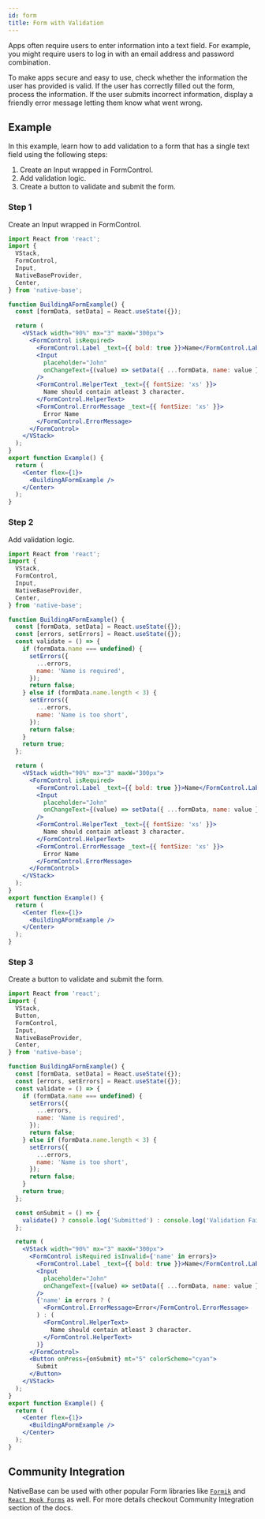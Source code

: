 ```yaml
---
id: form
title: Form with Validation
---
```


Apps often require users to enter information into a text field. For example, you might require users to log in with an email address and password combination.

To make apps secure and easy to use, check whether the information the user has provided is valid. If the user has correctly filled out the form, process the information. If the user submits incorrect information, display a friendly error message letting them know what went wrong.

## Example

In this example, learn how to add validation to a form that has a single text field using the following steps:

1. Create an Input wrapped in FormControl.
2. Add validation logic.
3. Create a button to validate and submit the form.

### Step 1

Create an Input wrapped in FormControl.

```jsx isLive=true
import React from 'react';
import {
  VStack,
  FormControl,
  Input,
  NativeBaseProvider,
  Center,
} from 'native-base';

function BuildingAFormExample() {
  const [formData, setData] = React.useState({});

  return (
    <VStack width="90%" mx="3" maxW="300px">
      <FormControl isRequired>
        <FormControl.Label _text={{ bold: true }}>Name</FormControl.Label>
        <Input
          placeholder="John"
          onChangeText={(value) => setData({ ...formData, name: value })}
        />
        <FormControl.HelperText _text={{ fontSize: 'xs' }}>
          Name should contain atleast 3 character.
        </FormControl.HelperText>
        <FormControl.ErrorMessage _text={{ fontSize: 'xs' }}>
          Error Name
        </FormControl.ErrorMessage>
      </FormControl>
    </VStack>
  );
}
export function Example() {
  return (
    <Center flex={1}>
      <BuildingAFormExample />
    </Center>
  );
}
```

### Step 2

Add validation logic.

```jsx isLive=true
import React from 'react';
import {
  VStack,
  FormControl,
  Input,
  NativeBaseProvider,
  Center,
} from 'native-base';

function BuildingAFormExample() {
  const [formData, setData] = React.useState({});
  const [errors, setErrors] = React.useState({});
  const validate = () => {
    if (formData.name === undefined) {
      setErrors({
        ...errors,
        name: 'Name is required',
      });
      return false;
    } else if (formData.name.length < 3) {
      setErrors({
        ...errors,
        name: 'Name is too short',
      });
      return false;
    }
    return true;
  };

  return (
    <VStack width="90%" mx="3" maxW="300px">
      <FormControl isRequired>
        <FormControl.Label _text={{ bold: true }}>Name</FormControl.Label>
        <Input
          placeholder="John"
          onChangeText={(value) => setData({ ...formData, name: value })}
        />
        <FormControl.HelperText _text={{ fontSize: 'xs' }}>
          Name should contain atleast 3 character.
        </FormControl.HelperText>
        <FormControl.ErrorMessage _text={{ fontSize: 'xs' }}>
          Error Name
        </FormControl.ErrorMessage>
      </FormControl>
    </VStack>
  );
}
export function Example() {
  return (
    <Center flex={1}>
      <BuildingAFormExample />
    </Center>
  );
}
```

### Step 3

Create a button to validate and submit the form.

```jsx isLive=true
import React from 'react';
import {
  VStack,
  Button,
  FormControl,
  Input,
  NativeBaseProvider,
  Center,
} from 'native-base';

function BuildingAFormExample() {
  const [formData, setData] = React.useState({});
  const [errors, setErrors] = React.useState({});
  const validate = () => {
    if (formData.name === undefined) {
      setErrors({
        ...errors,
        name: 'Name is required',
      });
      return false;
    } else if (formData.name.length < 3) {
      setErrors({
        ...errors,
        name: 'Name is too short',
      });
      return false;
    }
    return true;
  };

  const onSubmit = () => {
    validate() ? console.log('Submitted') : console.log('Validation Failed');
  };

  return (
    <VStack width="90%" mx="3" maxW="300px">
      <FormControl isRequired isInvalid={'name' in errors}>
        <FormControl.Label _text={{ bold: true }}>Name</FormControl.Label>
        <Input
          placeholder="John"
          onChangeText={(value) => setData({ ...formData, name: value })}
        />
        {'name' in errors ? (
          <FormControl.ErrorMessage>Error</FormControl.ErrorMessage>
        ) : (
          <FormControl.HelperText>
            Name should contain atleast 3 character.
          </FormControl.HelperText>
        )}
      </FormControl>
      <Button onPress={onSubmit} mt="5" colorScheme="cyan">
        Submit
      </Button>
    </VStack>
  );
}
export function Example() {
  return (
    <Center flex={1}>
      <BuildingAFormExample />
    </Center>
  );
}
```

## Community Integration

NativeBase can be used with other popular Form libraries like [`Formik`](/formik) and [`React Hook Forms`](react-hooks-forms) as well. For more details checkout Community Integration section of the docs.
